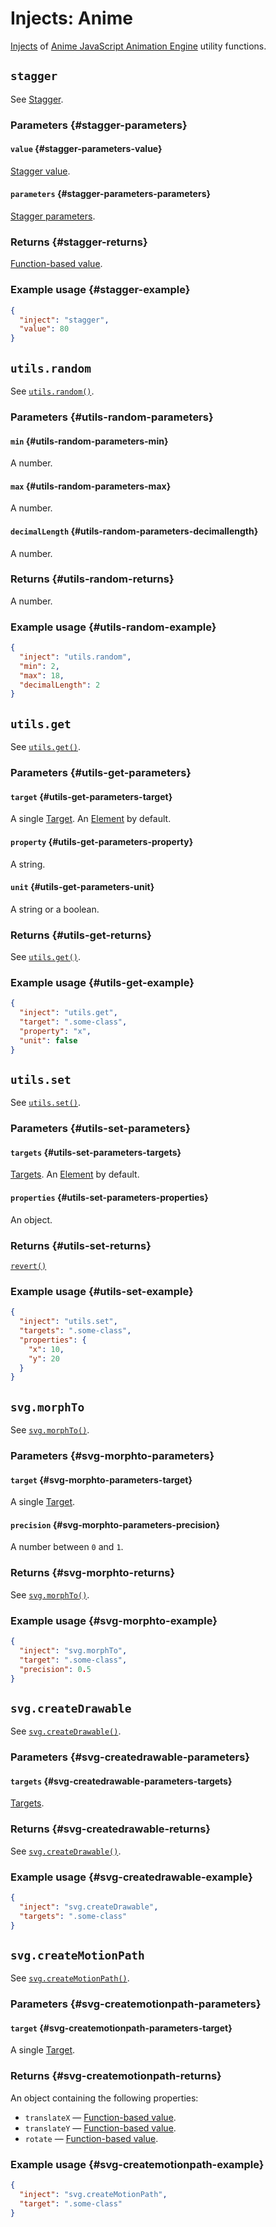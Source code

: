 # Injects: Anime

[Injects](/create/injects) of [Anime JavaScript Animation Engine](https://animejs.com) utility functions.

## `stagger`

See [Stagger](https://animejs.com/documentation/stagger).

### Parameters {#stagger-parameters}

#### `value` {#stagger-parameters-value}

[Stagger value](https://animejs.com/documentation/stagger/stagger-value-types).

#### `parameters` <Badge type="info" text="optional" /> {#stagger-parameters-parameters}

[Stagger parameters](https://animejs.com/documentation/stagger/stagger-parameters).

### Returns {#stagger-returns}

[Function-based value](https://animejs.com/documentation/animation/tween-value-types/function-based).

### Example usage {#stagger-example}

```json
{
  "inject": "stagger",
  "value": 80
}
```

## `utils.random`

See [`utils.random()`](https://animejs.com/documentation/utilities/random).

### Parameters {#utils-random-parameters}

#### `min` {#utils-random-parameters-min}

A number.

#### `max` {#utils-random-parameters-max}

A number.

#### `decimalLength` <Badge type="info" text="optional" /> {#utils-random-parameters-decimallength}

A number.

### Returns {#utils-random-returns}

A number.

### Example usage {#utils-random-example}

```json
{
  "inject": "utils.random",
  "min": 2,
  "max": 18,
  "decimalLength": 2
}
```

## `utils.get`

See [`utils.get()`](https://animejs.com/documentation/utilities/get).

### Parameters {#utils-get-parameters}

#### `target` <Badge type="info" text="optional" /> {#utils-get-parameters-target}

A single [Target](/create/anime#targets). An [Element](/create/layout#element) by default.

#### `property` {#utils-get-parameters-property}

A string.

#### `unit` <Badge type="info" text="optional" /> {#utils-get-parameters-unit}

A string or a boolean.

### Returns {#utils-get-returns}

See [`utils.get()`](https://animejs.com/documentation/utilities/get).

### Example usage {#utils-get-example}

```json
{
  "inject": "utils.get",
  "target": ".some-class",
  "property": "x",
  "unit": false
}
```

## `utils.set` <Badge type="tip" text="lazy" />

See [`utils.set()`](https://animejs.com/documentation/utilities/set).

### Parameters {#utils-set-parameters}

#### `targets` <Badge type="info" text="optional" /> {#utils-set-parameters-targets}

[Targets](/create/anime#targets). An [Element](/create/layout#element) by default.

#### `properties` {#utils-set-parameters-properties}

An object.

### Returns {#utils-set-returns}

[`revert()`](https://animejs.com/documentation/animation/animation-methods/revert)

### Example usage {#utils-set-example}

```json
{
  "inject": "utils.set",
  "targets": ".some-class",
  "properties": {
    "x": 10,
    "y": 20
  }
}
```

## `svg.morphTo`

See [`svg.morphTo()`](https://animejs.com/documentation/svg/morphto).

### Parameters {#svg-morphto-parameters}

#### `target` {#svg-morphto-parameters-target}

A single [Target](/create/anime#targets).

#### `precision` <Badge type="info" text="optional" /> {#svg-morphto-parameters-precision}

A number between `0` and `1`.

### Returns {#svg-morphto-returns}

See [`svg.morphTo()`](https://animejs.com/documentation/svg/morphto).

### Example usage {#svg-morphto-example}

```json
{
  "inject": "svg.morphTo",
  "target": ".some-class",
  "precision": 0.5
}
```

## `svg.createDrawable`

See [`svg.createDrawable()`](https://animejs.com/documentation/svg/createdrawable).

### Parameters {#svg-createdrawable-parameters}

#### `targets` {#svg-createdrawable-parameters-targets}

[Targets](/create/anime#targets).

### Returns {#svg-createdrawable-returns}

See [`svg.createDrawable()`](https://animejs.com/documentation/svg/createdrawable).

### Example usage {#svg-createdrawable-example}

```json
{
  "inject": "svg.createDrawable",
  "targets": ".some-class"
}
```

## `svg.createMotionPath`

See [`svg.createMotionPath()`](https://animejs.com/documentation/svg/createmotionpath).

### Parameters {#svg-createmotionpath-parameters}

#### `target` {#svg-createmotionpath-parameters-target}

A single [Target](/create/anime#targets).

### Returns {#svg-createmotionpath-returns}

An object containing the following properties:
- `translateX` — [Function-based value](https://animejs.com/documentation/animation/tween-value-types/function-based).
- `translateY` — [Function-based value](https://animejs.com/documentation/animation/tween-value-types/function-based).
- `rotate` — [Function-based value](https://animejs.com/documentation/animation/tween-value-types/function-based).

### Example usage {#svg-createmotionpath-example}

```json
{
  "inject": "svg.createMotionPath",
  "target": ".some-class"
}
```
